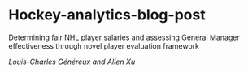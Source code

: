 # Hockey-analytics-blog-post
Determining fair NHL player salaries and assessing General Manager effectiveness through novel player evaluation framework

_Louis-Charles Généreux and Allen Xu_
